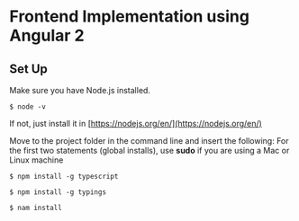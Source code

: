 # Frontend Implementation using Angular 2

## Set Up

Make sure you have Node.js installed.
```
$ node -v
```

If not, just install it in 
[https://nodejs.org/en/](https://nodejs.org/en/)

Move to the project folder in the command line and insert the following:
For the first two statements (global installs), use __sudo__ if you are using a Mac or Linux machine

```
$ npm install -g typescript
```

```
$ npm install -g typings
```

```
$ nam install
```